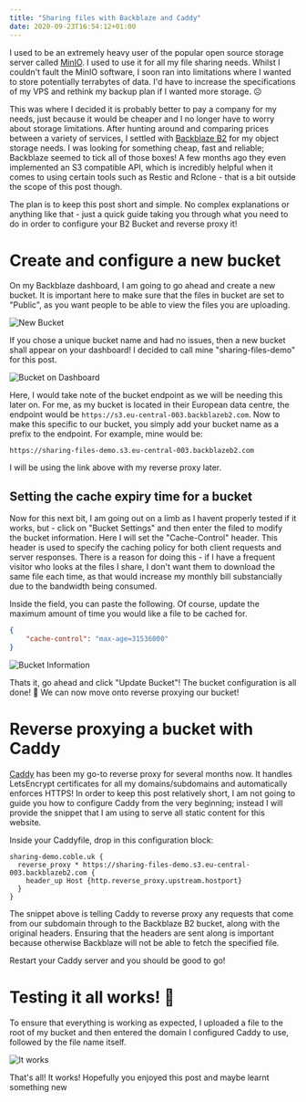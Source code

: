 ```yaml
---
title: "Sharing files with Backblaze and Caddy"
date: 2020-09-23T16:54:12+01:00
---
```


I used to be an extremely heavy user of the popular open source storage server called [MinIO](https://min.io/). I used to use it for all my file sharing needs. Whilst I couldn't fault the MinIO software, I soon ran into limitations where I wanted to store potentially terrabytes of data. I'd have to increase the specifications of my VPS and rethink my backup plan if I wanted more storage. ☹️

This was where I decided it is probably better to pay a company for my needs, just because it would be cheaper and I no longer have to worry about storage limitations. After hunting around and comparing prices between a variety of services, I settled with [Backblaze B2](https://www.backblaze.com/) for my object storage needs. I was looking for something cheap, fast and reliable; Backblaze seemed to tick all of those boxes! A few months ago they even implemented an S3 compatible API, which is incredibly helpful when it comes to using certain tools such as Restic and Rclone - that is a bit outside the scope of this post though.

The plan is to keep this post short and simple. No complex explanations or anything like that - just a quick guide taking you through what you need to do in order to configure your B2 Bucket and reverse proxy it!

# Create and configure a new bucket
On my Backblaze dashboard, I am going to go ahead and create a new bucket. It is important here to make sure that the files in bucket are set to "Public", as you want people to be able to view the files you are uploading.

![New Bucket](/img/2020-09-23/2020-09-23_17-13.png)

If you chose a unique bucket name and had no issues, then a new bucket shall appear on your dashboard! I decided to call mine "sharing-files-demo" for this post.

![Bucket on Dashboard](/img/2020-09-23/2020-09-23_17-15.png)

Here, I would take note of the bucket endpoint as we will be needing this later on. For me, as my bucket is located in their European data centre, the endpoint would be `https://s3.eu-central-003.backblazeb2.com`. Now to make this specific to our bucket, you simply add your bucket name as a prefix to the endpoint. For example, mine would be:

```
https://sharing-files-demo.s3.eu-central-003.backblazeb2.com
```

I will be using the link above with my reverse proxy later.

## Setting the cache expiry time for a bucket
Now for this next bit, I am going out on a limb as I havent properly tested if it works, but - click on "Bucket Settings" and then enter the filed to modify the bucket information. Here I will set the "Cache-Control" header. This header is used to specify the caching policy for both client requests and server responses. There is a reason for doing this - if I have a frequent visitor who looks at the files I share, I don't want them to download the same file each time, as that would increase my monthly bill substancially due to the bandwidth being consumed.

Inside the field, you can paste the following. Of course, update the maximum amount of time you would like a file to be cached for.

```json
{
    "cache-control": "max-age=31536000"
}
```

![Bucket Information](/img/2020-09-23/2020-09-23_17-24.png)

Thats it, go ahead and click "Update Bucket"! The bucket configuration is all done! 🎉 We can now move onto reverse proxying our bucket!

# Reverse proxying a bucket with Caddy
[Caddy](https://caddyserver.com/) has been my go-to reverse proxy for several months now. It handles LetsEncrypt certificates for all my domains/subdomains and automatically enforces HTTPS! In order to keep this post relatively short, I am not going to guide you how to configure Caddy from the very beginning; instead I will provide the snippet that I am using to serve all static content for this website.

Inside your Caddyfile, drop in this configuration block:

```
sharing-demo.coble.uk {
  reverse_proxy * https://sharing-files-demo.s3.eu-central-003.backblazeb2.com {
    header_up Host {http.reverse_proxy.upstream.hostport}
  }
}
```

The snippet above is telling Caddy to reverse proxy any requests that come from our subdomain through to the Backblaze B2 bucket, along with the original headers. Ensuring that the headers are sent along is important because otherwise Backblaze will not be able to fetch the specified file.

Restart your Caddy server and you should be good to go!

# Testing it all works! 🎉
To ensure that everything is working as expected, I uploaded a file to the root of my bucket and then entered the domain I configured Caddy to use, followed by the file name itself.

![It works](/img/2020-09-23/2020-09-23_17-44.png)

That's all! It works! Hopefully you enjoyed this post and maybe learnt something new 